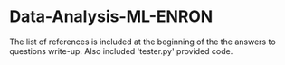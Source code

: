 # Data-Analysis-ML-ENRON
The list of references is included at the beginning of the the answers to questions write-up. Also included 'tester.py' provided code.
